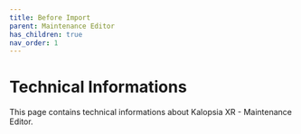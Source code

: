 ```yaml
---
title: Before Import
parent: Maintenance Editor
has_children: true
nav_order: 1
---
```


# **Technical Informations**
This page contains technical informations about Kalopsia XR - Maintenance Editor.
